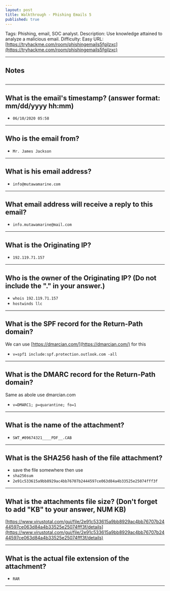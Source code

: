 ```yaml
---
layout: post
title: Walkthrough - Phishing Emails 5
published: true
---
```


Tags: Phishing, email, SOC analyst.
Description: Use knowledge attained to analyze a malicious email.
Difficulty: Easy
URL: [https://tryhackme.com/room/phishingemails5fgjlzxc](https://tryhackme.com/room/phishingemails5fgjlzxc)

* * *

## Notes

```

```

* * * 

## What is the email's timestamp? (answer format: mm/dd/yyyy hh:mm)

- `06/10/2020 05:58`

* * * 

## Who is the email from?

- `Mr. James Jackson`

* * * 

## What is his email address?

- `info@mutawamarine.com`

* * * 

## What email address will receive a reply to this email? 

- `info.mutawamarine@mail.com`

* * * 

## What is the Originating IP?

- `192.119.71.157`

* * * 

## Who is the owner of the Originating IP? (Do not include the "." in your answer.)

- `whois 192.119.71.157`
- `hostwinds llc`

* * * 

## What is the SPF record for the Return-Path domain?

We can use [https://dmarcian.com/](https://dmarcian.com/) for this
- `v=spf1 include:spf.protection.outlook.com -all`

* * * 

## What is the DMARC record for the Return-Path domain?

Same as abole use dmarcian.com
- `v=DMARC1; p=quarantine; fo=1`

* * * 

## What is the name of the attachment?

- `SWT_#09674321____PDF__.CAB`

* * * 

## What is the SHA256 hash of the file attachment?

- save the file somewhere then use
- `sha256sum`
- `2e91c533615a9bb8929ac4bb76707b2444597ce063d84a4b33525e25074fff3f`

* * * 

## What is the attachments file size? (Don't forget to add "KB" to your answer, NUM KB)

[https://www.virustotal.com/gui/file/2e91c533615a9bb8929ac4bb76707b2444597ce063d84a4b33525e25074fff3f/details](https://www.virustotal.com/gui/file/2e91c533615a9bb8929ac4bb76707b2444597ce063d84a4b33525e25074fff3f/details)

* * * 

## What is the actual file extension of the attachment?

- `RAR`

* * * 


